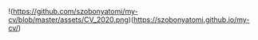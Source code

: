 !(https://github.com/szobonyatomi/my-cv/blob/master/assets/CV_2020.png)(https://szobonyatomi.github.io/my-cv/)
